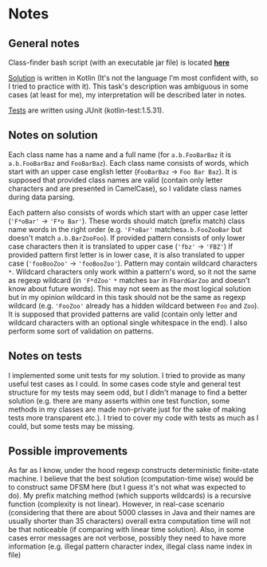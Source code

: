 # Notes
## General notes

Class-finder bash script (with an executable jar file) is located **[here](jar)**

[Solution](src/main/kotlin) is written in Kotlin (It's not the language I'm most confident with, so
I tried to practice with it). This task's description was ambiguous in some
cases (at least for me), my interpretation will be described later in notes.

[Tests](src/test/kotlin) are written using JUnit (kotlin-test:1.5.31).

## Notes on solution

Each class name has a name and a full name (for `a.b.FooBarBaz` it is
`a.b.FooBarBaz` and `FooBarBaz`). Each class name consists of words, which start
with an upper case english letter (`FooBarBaz` -> `Foo Bar Baz`). It is supposed
that provided class names are valid (contain only letter characters and are
presented in CamelCase), so I validate class names during data parsing.

Each pattern also consists of words which start with an upper case letter 
(`'F*oBar'` -> `'F*o Bar'`). These words should match (prefix match) class name words
in the right order (e.g. `'F*oBar'` matches`a.b.FooZooBar` but doesn't match `a.b.BarZooFoo`).
If provided pattern consists of only lower case characters then it is translated to upper case (`'fbz'` -> `'FBZ'`)
If provided pattern first letter is in lower case, it is also translated to upper case (`'fooBooZoo'` -> `'fooBooZoo'`).
Pattern may contain wildcard characters `*`. Wildcard characters only work within a pattern's word, so it
not the same as regexp wildcard (in `'F*dZoo'` `*` matches `bar` in `FbardGarZoo` and doesn't know about future words).
This may not seem as the most logical solution but in my opinion wildcard in this task should not be the same as
regexp wildcard (e.g. `'FooZoo'` already has a hidden wildcard between `Foo` and `Zoo`).
It is supposed that provided patterns are valid (contain only letter and wildcard characters with
an optional single whitespace in the end). I also perform some sort of validation on patterns.

## Notes on tests

I implemented some unit tests for my solution. I tried to provide as many useful test cases as I could.
In some cases code style and general test structure for my tests may seem odd,
but I didn't manage to find a better solution (e.g. there are many asserts within one test function,
some methods in my classes are made non-private just for the sake of making tests more transparent etc.).
I tried to cover my code with tests as much as I could, but some tests may be missing.

## Possible improvements

As far as I know, under the hood regexp constructs deterministic finite-state machine. I believe that the best
solution (computation-time wise) would be to construct same DFSM here (but I guess it's not what was expected to do).
My prefix matching method (which supports wildcards) is a recursive function (complexity is not linear).
However, in real-case scenario
(considering that there are about 5000 classes in Java and their names are usually shorter than 35 characters)
overall extra computation time will not be that noticeable (if comparing with linear time solution).
Also, in some cases error messages are not verbose, possibly they need to have
more information (e.g. illegal pattern character index, illegal class name index in file)

